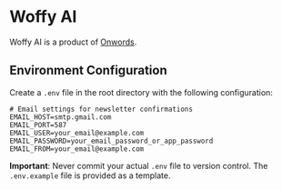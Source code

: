 # Woffy AI

Woffy AI is a product of [Onwords](https://onwords.in).

## Environment Configuration
Create a `.env` file in the root directory with the following configuration:

```
# Email settings for newsletter confirmations
EMAIL_HOST=smtp.gmail.com
EMAIL_PORT=587
EMAIL_USER=your_email@example.com
EMAIL_PASSWORD=your_email_password_or_app_password
EMAIL_FROM=your_email@example.com
```

**Important**: Never commit your actual `.env` file to version control. The `.env.example` file is provided as a template.
